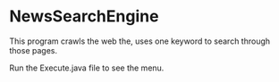 # NewsSearchEngine
This program crawls the web the, uses one keyword to search through those pages.

Run the Execute.java file to see the menu.
